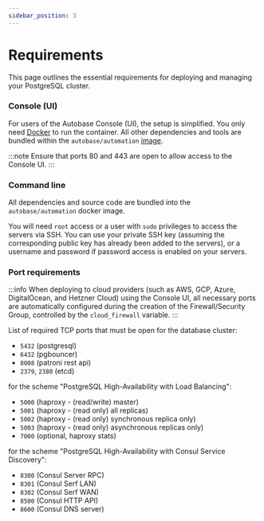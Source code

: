 ```yaml
---
sidebar_position: 3
---
```


# Requirements

This page outlines the essential requirements for deploying and managing your PostgreSQL cluster.

### Console (UI)

For users of the Autobase Console (UI), the setup is simplified. You only need [Docker](https://docs.docker.com/engine/install/) to run the container. All other dependencies and tools are bundled within the `autobase/automation` [image](https://hub.docker.com/r/autobase/automation).

:::note
Ensure that ports 80 and 443 are open to allow access to the Console UI.
:::

### Command line

All dependencies and source code are bundled into the `autobase/automation` docker image.

You will need `root` access or a user with `sudo` privileges to access the servers via SSH. You can use your private SSH key (assuming the corresponding public key has already been added to the servers), or a username and password if password access is enabled on your servers.

### Port requirements

:::info
When deploying to cloud providers (such as AWS, GCP, Azure, DigitalOcean, and Hetzner Cloud) using the Console UI, all necessary ports are automatically configured during the creation of the Firewall/Security Group, controlled by the `cloud_firewall` variable.
:::

List of required TCP ports that must be open for the database cluster:

- `5432` (postgresql)
- `6432` (pgbouncer)
- `8008` (patroni rest api)
- `2379`, `2380` (etcd)

for the scheme "PostgreSQL High-Availability with Load Balancing":

- `5000` (haproxy - (read/write) master)
- `5001` (haproxy - (read only) all replicas)
- `5002` (haproxy - (read only) synchronous replica only)
- `5003` (haproxy - (read only) asynchronous replicas only)
- `7000` (optional, haproxy stats)

for the scheme "PostgreSQL High-Availability with Consul Service Discovery":

- `8300` (Consul Server RPC)
- `8301` (Consul Serf LAN)
- `8302` (Consul Serf WAN)
- `8500` (Consul HTTP API)
- `8600` (Consul DNS server)
